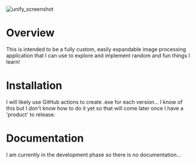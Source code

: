 ![unify_screenshot](https://github.com/brettmorrisonAO5ANNEX/Unify/assets/49254129/ff15b26b-8723-4cc7-99d8-42001dcda1cf)
# Overview
This is intended to be a fully custom, easily expandable image processing application that I can use to explore and implement random and fun things I learn!
# Installation
I will likely use GitHub actions to create .exe for each version... I know of this but I don't know how to do it yet so that will come later once I have a 'product' to release.
# Documentation
I am currently in the development phase so there is no documentation...
